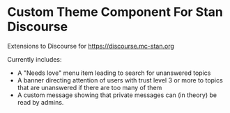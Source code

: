 # Custom Theme Component For Stan Discourse

Extensions to Discourse for https://discourse.mc-stan.org

Currently includes:

- A "Needs love" menu item leading to search for unanswered topics
- A banner directing attention of users with trust level 3 or more 
to topics that are unanswered if there are too many of them
- A custom message showing that private messages can (in theory) be read by
admins.